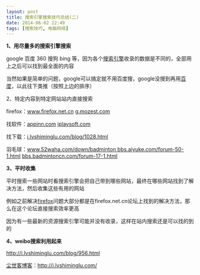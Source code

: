 ```yaml
---
layout: post
title: 搜索引擎搜索技巧总结(二)
date: 2014-06-02 22:49
tags: [搜索技巧, 电脑网络]
---
```

<strong>1、用尽量多的搜索引擎搜索</strong>

google 百度 360 搜狗 bing 等，因为各个<a href="http://i.lvshiminglu.com/tag/%e6%90%9c%e7%b4%a2%e5%bc%95%e6%93%8e" target="_blank">搜索引擎</a>收录的数据是不同的，全部用上之后可以找到最全面的内容

当然如果是简单的问题，google可以搞定就不用百度搜，google没搜到再用<a href="http://i.lvshiminglu.com/tag/%e7%99%be%e5%ba%a6" target="_blank">百度</a>，以此往下类推（按照上边的排序）

2、特定内容到特定网站站内直接搜索

firefox：<a href="http://www.firefox.net.cn" target="_blank">www.firefox.net.cn</a> <a href="http://g.mozest.com" target="_blank">g.mozest.com</a>

找软件：<a href="http://appinn.com" target="_blank">appinn.com</a> <a href="http://iplaysoft.com" target="_blank">iplaysoft.com</a>

找下载：<a href="http://i.lvshiminglu.com/blog/1028.html" target="_blank">i.lvshiminglu.com/blog/1028.html</a>

羽毛球：<a href="http://www.52waha.com/down/badminton" target="_blank">www.52waha.com/down/badminton</a><a href="http://%20bbs.aiyuke.com/forum-50-1.html" target="_blank"> bbs.aiyuke.com/forum-50-1.html</a> <a href="http://bbs.badmintoncn.com/forum-17-1.html" target="_blank">bbs.badmintoncn.com/forum-17-1.html</a>

<strong>3、平时收集</strong>

平时搜索一些网站时看搜索引擎会把自己带到哪些网站，最终在哪些网站找到了解决方法，然后收集这些有用的网站

例如之前解决<a href="http://i.lvshiminglu.com/tag/firefox" target="_blank">firefox</a>问题大部分都是在firefox.net.cn论坛上找到的解决方法，那么在这个论坛直接搜索效率更高

因为有一些最新的资源搜索引擎可能并没有收录，这样在站内搜索还是可以找的到的

<strong>4、weibo搜索利用起来</strong>

<a href="http://i.lvshiminglu.com/blog/956.html" target="_blank">http://i.lvshiminglu.com/blog/956.html</a>

<a href="http://i.lvshiminglu.com/">尘世客博客</a>：<a href="http://i.lvshiminglu.com/">http://i.lvshiminglu.com/</a>

